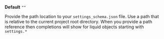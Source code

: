 **Default** `""`

Provide the path location to your `settings_schema.json` file. Use a path that is relative to the current project root directory. When you provide a path reference then completions will show for liquid objects starting with `settings.*`

